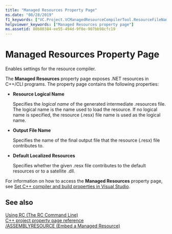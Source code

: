 ```yaml
---
title: "Managed Resources Property Page"
ms.date: "08/28/2019"
f1_keywords: ["VC.Project.VCManagedResourceCompilerTool.ResourceFileName", "VC.Project.VCManagedResourceCompilerTool.OutputFileName", "VC.Project.VCManagedResourceCompilerTool.DefaultLocalizedResources"]
helpviewer_keywords: ["Managed Resources property page"]
ms.assetid: 80b80384-ee55-494d-9f0e-907bb98cfc19
---
```

# Managed Resources Property Page

Enables settings for the resource compiler.

The **Managed Resources** property page exposes .NET resources in C++/CLI programs. The property page contains the following properties:

- **Resource Logical Name**

   Specifies the *logical name* of the generated intermediate .resources file. The logical name is the name used to load the resource. If no logical name is specified, the resource (.resx) file name is used as the logical name.

- **Output File Name**

   Specifies the name of the final output file that the resource (.resx) file contributes to.

- **Default Localized Resources**

   Specifies whether the given .resx file contributes to the default resources or to a satellite .dll.

For information on how to access the **Managed Resources** property page, see [Set C++ compiler and build properties in Visual Studio](../working-with-project-properties.md).

## See also

[Using RC (The RC Command Line)](/windows/win32/menurc/using-rc-the-rc-command-line-)<br>
[C++ project property page reference](property-pages-visual-cpp.md)<br>
[/ASSEMBLYRESOURCE (Embed a Managed Resource)](assemblyresource-embed-a-managed-resource.md)
